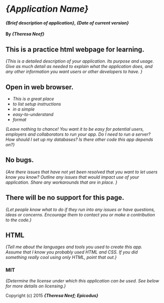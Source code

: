 # _{Application Name}_

#### _{Brief description of application}, {Date of current version}_

#### By _**{Theresa Neef}**_

## This is a practice html webpage for learning.

_{This is a detailed description of your application. Its purpose and usage.  Give as much detail as needed to explain what the application does, and any other information you want users or other developers to have. }_

## Open in web browser.

* _This is a great place_
* _to list setup instructions_
* _in a simple_
* _easy-to-understand_
* _format_

_{Leave nothing to chance! You want it to be easy for potential users, employers and collaborators to run your app. Do I need to run a server? How should I set up my databases? Is there other code this app depends on?}_

## No bugs.

_{Are there issues that have not yet been resolved that you want to let users know you know?  Outline any issues that would impact use of your application.  Share any workarounds that are in place. }_

## There will be no support for this page.

_{Let people know what to do if they run into any issues or have questions, ideas or concerns.  Encourage them to contact you or make a contribution to the code.}_

## HTML

_{Tell me about the languages and tools you used to create this app. Assume that I know you probably used HTML and CSS. If you did something really cool using only HTML, point that out.}_

### MIT

*{Determine the license under which this application can be used.  See below for more details on licensing.}*

Copyright (c) 2015 **_{Theresa Neef; Epicodus}_**
